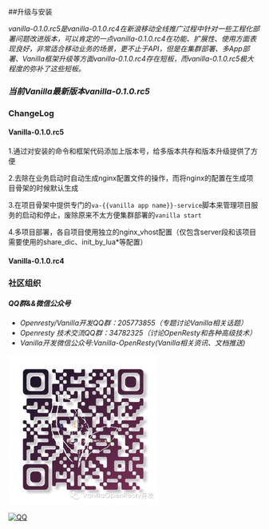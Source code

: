 ##升级与安装

*vanilla-0.1.0.rc5是vanilla-0.1.0.rc4在新浪移动全线推广过程中针对一些工程化部署问题改进版本，可以肯定的一点vanilla-0.1.0.rc4在功能、扩展性、使用方面表现良好，非常适合移动业务的场景，更不止于API，但是在集群部署、多App部署、Vanilla框架升级等方面vanilla-0.1.0.rc4存在短板，而vanilla-0.1.0.rc5极大程度的弥补了这些短板。*

### *当前Vanilla最新版本vanilla-0.1.0.rc5*

### ChangeLog

#### Vanilla-0.1.0.rc5

1.通过对安装的命令和框架代码添加上版本号，给多版本共存和版本升级提供了方便

2.去除在业务启动时自动生成nginx配置文件的操作，而将nginx的配置在生成项目骨架的时候默认生成

3.在项目骨架中提供专门的`va-{{vanilla app name}}-service`脚本来管理项目服务的启动和停止，废除原来不太方便集群部署的`vanilla start`

4.多项目部署，各自项目使用独立的nginx_vhost配置（仅包含server段和该项目需要使用的share_dic、init_by_lua*等配置）

#### Vanilla-0.1.0.rc4



### 社区组织
#### *QQ群&&微信公众号*
- *Openresty/Vanilla开发QQ群：205773855（专题讨论Vanilla相关话题）*
- *Openresty 技术交流QQ群：34782325（讨论OpenResty和各种高级技术）*
- *Vanilla开发微信公众号:Vanilla-OpenResty(Vanilla相关资讯、文档推送)*

![vanilla](va_c.jpeg)

[![QQ](http://pub.idqqimg.com/wpa/images/group.png)](http://shang.qq.com/wpa/qunwpa?idkey=673157ee0f0207ce2fb305d15999225c5aa967e88913dfd651a8cf59e18fd459)